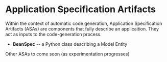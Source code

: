 # Application Specification Artifacts

Within the context of automatic code generation, Application Specification Artifacts (ASAs) are components that fully describe an applicaition. They act as inputs to the code-generation process.

* **BeanSpec** -- a Python class describing a Model Entity

Other ASAs to come soon (as experimentation progresses)

